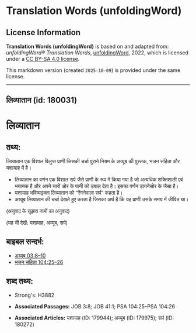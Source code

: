 # Translation Words (unfoldingWord)

## License Information

**Translation Words (unfoldingWord)** is based on and adapted from: _unfoldingWord® Translation Words_, [unfoldingWord](https://unfoldingword.org/utw), 2022, which is licensed under a [CC BY-SA 4.0 license](https://creativecommons.org/licenses/by-sa/4.0/legalcode.en).

This markdown version (created `2025-10-09`) is provided under the same license.



--------------------------------

## लिव्यातान (id: 180031)

लिव्यातान
=========

तथ्य:
-----

लिव्यातान एक विशाल विलुप्त प्राणी जिसकी चर्चा पुराने नियम के अय्यूब की पुस्तक, भजन संहिता और यशायाह में है।

* लिव्यातान का वर्णन एक विशाल सर्प जैसे प्राणी के रूप में किया गया है जो अत्यधिक शक्तिशाली एवं भयानक है और अपने चारों ओर के पानी को उबाल देता है। इसका वर्णन डायनेसोर के जैसा है।
* यशायाह भविष्यद्वक्ता लिव्यातान को “रेंगनेवाला सर्प” कहता है।
* अय्यूब लिव्यातान की चर्चा देखते हुए करता है जिसका अर्थ है कि यह प्राणी उसके समय में जीवित था।

(अनुवाद के सुझाव नामों का अनुवाद)

(यह भी देखें: यशायाह, अय्यूब, सर्प)

बाइबल सन्दर्भ:
--------------

* [अय्यूब 03:8–10](https://ref.ly/Job3:8-Job3:10)
* [भजन संहिता 104:25–26](rc://*/tn/help/psa/104/025)

शब्द तथ्य:
----------

* Strong's: H3882

* **Associated Passages:** JOB 3:8; JOB 41:1; PSA 104:25–PSA 104:26
* **Associated Articles:** यशायाह (ID: 179944); अय्यूब (ID: 179975); सर्प (ID: 180272)


